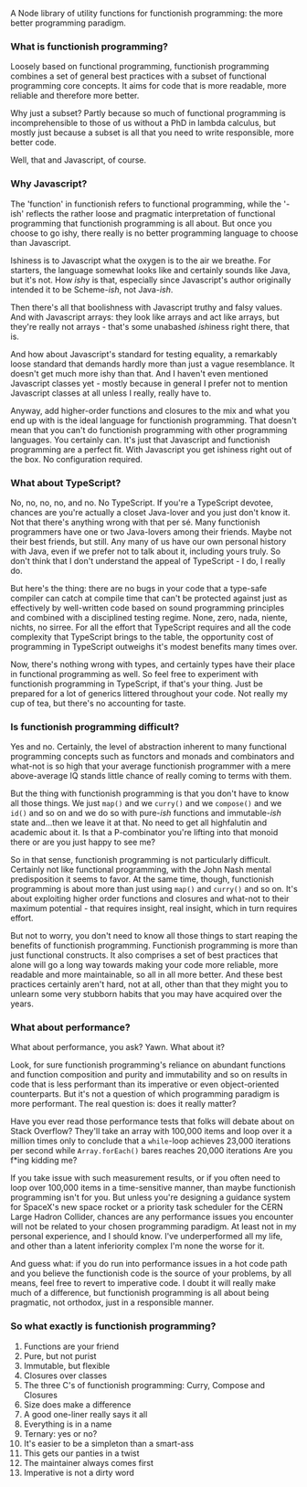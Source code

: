 A Node library of utility functions for functionish programming: the more better programming paradigm.

### What is functionish programming?

Loosely based on functional programming, functionish programming combines a set of general best practices with a subset
of functional programming core concepts. It aims for code that is more readable, more reliable and therefore more
better.

Why just a subset? Partly because so much of functional programming is
incomprehensible to those of us without a PhD in lambda calculus, but mostly just because a subset is all that you need
to write responsible, more better code.

Well, that and Javascript, of course.

### Why Javascript?

The 'function' in functionish refers to functional programming, while the '-ish' reflects the rather loose and pragmatic
interpretation of functional programming that functionish programming is all about. But once you choose to go ishy,
there really is no better programming language to choose than Javascript.

Ishiness is to Javascript what the oxygen is to the air we breathe.
For starters, the language somewhat looks like and certainly sounds like Java, but it's not. How *ish*y is that,
especially since Javascript's author originally intended it to be Scheme-*ish*, not Java-*ish*.

Then there's all that boolishness with Javascript truthy and falsy values. And with Javascript arrays: they look like
arrays and act like arrays, but they're really not arrays - that's some unabashed *ish*iness right there, that is.

And how about Javascript's standard for testing equality, a remarkably loose standard that demands hardly more than
just a vague resemblance. It doesn't get much more ishy than that. And I haven't even mentioned Javascript classes yet -
mostly because in general I prefer not to mention Javascript classes at all unless I really, really have to.

Anyway, add higher-order functions and closures to the mix and what you end up with is the ideal language for
functionish programming. That doesn't mean that you can't do functionish programming with other programming
languages. You certainly can. It's just that Javascript and functionish programming are a perfect fit. With Javascript
you get ishiness right out of the box. No configuration required.

### What about TypeScript?

No, no, no, no, and no. No TypeScript. If you're a TypeScript devotee, chances are you're actually a closet
Java-lover and you just don't know it. Not that there's anything wrong with that per sé. Many functionish
programmers have one or two Java-lovers among their friends. Maybe not their best friends, but still.
Any many of us have our own personal history with Java, even if we prefer not to talk about it, including yours
truly. So don't think that I don't understand the appeal of TypeScript - I do, I really do.

But here's the thing: there are no bugs in your code that a type-safe compiler can catch at compile time that can't be
protected against just as effectively by well-written code based on sound programming principles and combined with
a disciplined testing regime. None, zero, nada, niente, nichts, no sirree. For all the effort that TypeScript
requires and all the code complexity that TypeScript brings to the table, the opportunity cost of programming in
TypeScript outweighs it's modest benefits many times over.

Now, there's nothing wrong with types, and certainly types have their place in functional programming as well.
So feel free to experiment with functionish programming in TypeScript, if that's your thing. Just be prepared for a lot
of generics littered throughout your code. Not really my cup of tea, but there's no accounting for taste.

### Is functionish programming difficult?

Yes and no. Certainly, the level of abstraction inherent to many functional programming concepts such as functors and
monads and combinators and what-not is so high that your average functionish programmer with a mere above-average IQ
stands little chance of really coming to terms with them.

But the thing with functionish programming is that you don't have to know all those things. We just `map()` and we
`curry()` and we `compose()` and we `id()` and so on and we do so with pure-*ish* functions and immutable-*ish*
state and...then we leave it at that. No need to get all highfalutin and academic about it. Is that a P-combinator
you're lifting into that monoid there or are you just happy to see me?

So in that sense, functionish programming is not particularly difficult. Certainly not like functional programming, 
with the John Nash mental predisposition it seems to favor. At the same time, though, functionish programming is about
more than just using `map()` and `curry()` and so on. It's about exploiting higher order functions and closures and
what-not to their maximum potential - that requires insight, real insight, which in turn requires effort.

But not to worry, you don't need to know all those things to start reaping the benefits of functionish programming.
Functionish programming is more than just functional constructs. It also comprises a set of best practices that alone
will go a long way towards making your code more reliable, more readable and more maintainable, so all in all more
better. And these best practices certainly aren't hard, not at all, other than that they might you to unlearn some very
stubborn habits that you may have acquired over the years.

### What about performance?

What about performance, you ask? Yawn. What about it?

Look, for sure functionish programming's reliance on abundant functions and function composition and purity and
immutability and so on results in code that is less performant than its imperative or even object-oriented
counterparts. But it's not a question of which programming paradigm is more performant. The real question is: does it
really matter?

Have you ever read those performance tests that folks will debate about on Stack Overflow? They'll take an array with
100,000 items and loop over it a million times only to conclude that a `while`-loop achieves 23,000 iterations per
second while `Array.forEach()` bares reaches 20,000 iterations Are you f*ing kidding me?

If you take issue with such measurement results, or if you often need to loop over 100,000 items in a time-sensitive
manner, than maybe functionish programming isn't for you. But unless you're
designing a guidance system for SpaceX's new space rocket or a priority task scheduler for the CERN Large Hadron
Collider, chances are any performance issues you encounter will not be related to your chosen programming
paradigm. At least not in my personal experience, and I should know. I've underperformed all my life, and other than a
latent inferiority complex I'm none the worse for it.

And guess what: if you do run into performance issues in a hot code path and you believe the functionish code is the
source of your problems, by all means, feel free to revert to imperative code. I doubt it will really make much of a
difference, but functionish programming is all about being pragmatic, not orthodox, just in a responsible manner. 

### So what exactly is functionish programming?

1. Functions are your friend
1. Pure, but not purist
2. Immutable, but flexible
3. Closures over classes
4. The three C's of functionish programming: Curry, Compose and Closures
5. Size does make a difference
6. A good one-liner really says it all
7. Everything is in a name
8. Ternary: yes or no?
9. It's easier to be a simpleton than a smart-ass
10. This gets our panties in a twist
11. The maintainer always comes first
12. Imperative is not a dirty word

